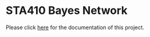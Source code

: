 # STA410 Bayes Network

Please click [here](https://github.com/BullDF/bayes_network/blob/main/documentation.pdf) for the documentation of this project.
